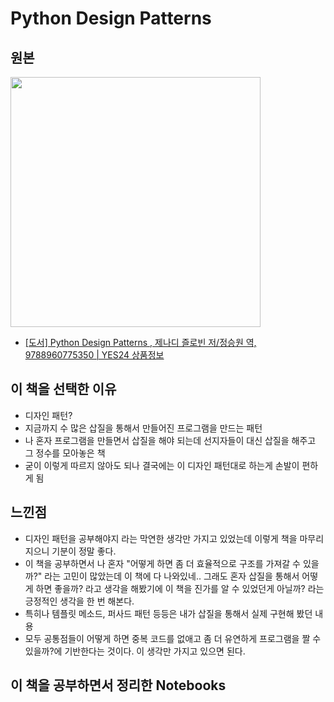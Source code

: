 # Python Design Patterns


## 원본

<img src="http://ecx.images-amazon.com/images/I/41b5V3E%2BZtL.jpg" width=400px />

- [\[도서\] Python Design Patterns , 제나디 즐로빈 저/정승원 역, 9788960775350 | YES24 상품정보](http://www.yes24.com/24/goods/12362965?scode=032&OzSrank=2)


## 이 책을 선택한 이유

- 디자인 패턴?
- 지금까지 수 많은 삽질을 통해서 만들어진 프로그램을 만드는 패턴
- 나 혼자 프로그램을 만들면서 삽질을 해야 되는데 선지자들이 대신 삽질을 해주고 그 정수를 모아놓은 책
- 굳이 이렇게 따르지 않아도 되나 결국에는 이 디자인 패턴대로 하는게 손발이 편하게 됨

## 느낀점

- 디자인 패턴을 공부해야지 라는 막연한 생각만 가지고 있었는데 이렇게 책을 마무리 지으니 기분이 정말 좋다.
- 이 책을 공부하면서 나 혼자 "어떻게 하면 좀 더 효율적으로 구조를 가져갈 수 있을까?" 라는 고민이 많았는데 이 책에 다 나와있네.. 그래도 혼자 삽질을 통해서 어떻게 하면 좋을까? 라고 생각을 해봤기에 이 책을 진가를 알 수 있었던게 아닐까? 라는 긍정적인 생각을 한 번 해본다.
- 특히나 템플릿 메소드, 퍼사드 패턴 등등은 내가 삽질을 통해서 실제 구현해 봤던 내용
- 모두 공통점들이 어떻게 하면 중복 코드를 없애고 좀 더 유연하게 프로그램을 짤 수 있을까?에 기반한다는 것이다. 이 생각만 가지고 있으면 된다.


## 이 책을 공부하면서 정리한 Notebooks

